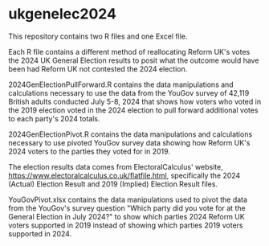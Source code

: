# ukgenelec2024

This repository contains two R files and one Excel file.

Each R file contains a different method of reallocating Reform UK's votes the 2024 UK General Election results to posit what the outcome would have been had Reform UK not contested the 2024 election.

2024GenElectionPullForward.R contains the data manipulations and calculations necessary to use the data from the YouGov survey of 42,119 British adults conducted July 5-8, 2024 that shows how voters who voted in the 2019 election voted in the 2024 election to pull forward additional votes to each party's 2024 totals.

2024GenElectionPivot.R contains the data manipulations and calculations necessary to use pivoted YouGov survey data showing how Reform UK's 2024 voters to the parties they voted for in 2019.

The election results data comes from ElectoralCalculus' website, https://www.electoralcalculus.co.uk/flatfile.html, specifically the 2024 (Actual) Election Result and 2019 (Implied) Election Result files.

YouGovPivot.xlsx contains the data manipulations used to pivot the data from the YouGov's survey question "Which party did you vote for at the General Election in July 2024?" to show which parties 2024 Reform UK voters supported in 2019 instead of showing which parties 2019 voters supported in 2024.
